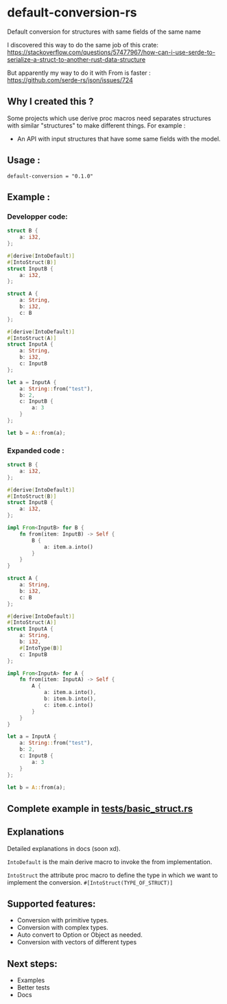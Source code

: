 # default-conversion-rs
Default conversion for structures with same fields of the same name

I discovered this way to do the same job of this crate: https://stackoverflow.com/questions/57477967/how-can-i-use-serde-to-serialize-a-struct-to-another-rust-data-structure

But apparently my way to do it with From is faster : https://github.com/serde-rs/json/issues/724

## Why I created this ?

Some projects which use derive proc macros need separates structures with similar "structures" to make different things. For example :

- An API with input structures that have some same fields with the model.

## Usage :

```
default-conversion = "0.1.0"
```

## Example :

### Developper code:

```rust
struct B {
    a: i32,
};

#[derive(IntoDefault)]
#[IntoStruct(B)]
struct InputB {
    a: i32,
};

struct A {
    a: String,
    b: i32,
    c: B
};

#[derive(IntoDefault)]
#[IntoStruct(A)]
struct InputA {
    a: String,
    b: i32,
    c: InputB
};

let a = InputA {
    a: String::from("test"),
    b: 2,
    c: InputB {
        a: 3
    }
};

let b = A::from(a);
```

### Expanded code :

```rust
struct B {
    a: i32,
};

#[derive(IntoDefault)]
#[IntoStruct(B)]
struct InputB {
    a: i32,
};

impl From<InputB> for B {
    fn from(item: InputB) -> Self {
        B {
            a: item.a.into()
        }
    }
}

struct A {
    a: String,
    b: i32,
    c: B
};

#[derive(IntoDefault)]
#[IntoStruct(A)]
struct InputA {
    a: String,
    b: i32,
    #[IntoType(B)]
    c: InputB
};

impl From<InputA> for A {
    fn from(item: InputA) -> Self {
        A {
            a: item.a.into(),
            b: item.b.into(),
            c: item.c.into()
        }
    }
}

let a = InputA {
    a: String::from("test"),
    b: 2,
    c: InputB {
        a: 3
    }
};

let b = A::from(a);
```

## Complete example in [tests/basic_struct.rs](https://github.com/AurelienFT/default-conversion-rs/blob/main/tests/basic_struct.rs)

## Explanations

Detailed explanations in docs (soon xd).

`IntoDefault` is the main derive macro to invoke the from implementation.

`IntoStruct` the attribute proc macro to define the type in which we want to implement the conversion. `#[IntoStruct(TYPE_OF_STRUCT)]`


## Supported features:

- Conversion with primitive types.
- Conversion with complex types.
- Auto convert to Option or Object as needed.
- Conversion with vectors of different types

## Next steps:

- Examples
- Better tests
- Docs